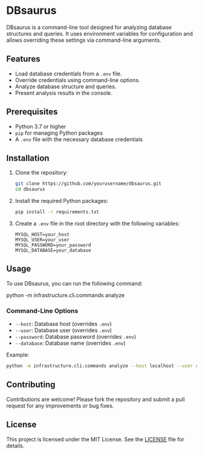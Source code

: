# DBsaurus

DBsaurus is a command-line tool designed for analyzing database structures and queries. It uses environment variables for configuration and allows overriding these settings via command-line arguments.

## Features

- Load database credentials from a `.env` file.
- Override credentials using command-line options.
- Analyze database structure and queries.
- Present analysis results in the console.

## Prerequisites

- Python 3.7 or higher
- `pip` for managing Python packages
- A `.env` file with the necessary database credentials

## Installation

1. Clone the repository:

    ```bash
    git clone https://github.com/yourusername/dbsaurus.git
    cd dbsaurus
    ```

2. Install the required Python packages:

    ```bash
    pip install -r requirements.txt
    ```

3. Create a `.env` file in the root directory with the following variables:

    ```plaintext
    MYSQL_HOST=your_host
    MYSQL_USER=your_user
    MYSQL_PASSWORD=your_password
    MYSQL_DATABASE=your_database
    ```

## Usage

To use DBsaurus, you can run the following command:

python -m infrastructure.cli.commands analyze

### Command-Line Options

- `--host`: Database host (overrides `.env`)
- `--user`: Database user (overrides `.env`)
- `--password`: Database password (overrides `.env`)
- `--database`: Database name (overrides `.env`)

Example:

```bash
python -m infrastructure.cli.commands analyze --host localhost --user root --password secret --database mydb
```


## Contributing

Contributions are welcome! Please fork the repository and submit a pull request for any improvements or bug fixes.

## License

This project is licensed under the MIT License. See the [LICENSE](LICENSE) file for details.


